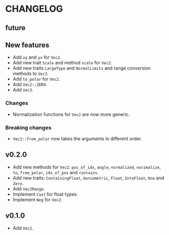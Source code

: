 # CHANGELOG

## future
## New features
- Add `xy` and `yx` for `Vec2`.
- Add new trait `Scale` and method `scale` for `Vec2`.
- Add new traits `LargeType` and `NormalLimits` and range conversion methods to
  `Vec2`.
- Add `to_polar` for `Vec2`.
- Add `Vec2::ZERO`.
- Add `Vec3`.

### Changes
- Normalization functions for `Vec2` are now more generic.

### Breaking changes
- `Vec2::from_polar` now takes the arguments in different order.

## v0.2.0
- Add new methods for `Vec2`: `pos_of_idx`, `angle`, `normalized`,
  `norzmalize`, `to`, `from_polar`, `idx_of_pos` and `contains`.
- Add new traits: `ContainingFloat`, `Goniometric`, `Float`, `IntoFloat`,
  `One` and `Zero`.
- Add `Vec2Range`.
- Implement `Cast` for float types.
- Implement `Neg` for `Vec2`.

## v0.1.0
- Add `Vec2`.

